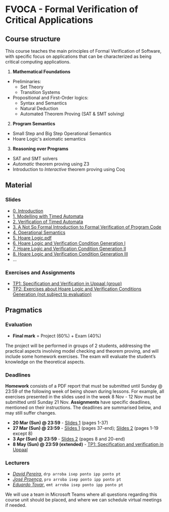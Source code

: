 # FVOCA - Formal Verification of Critical Applications

## Course structure
This course teaches the main principles of Formal Verification of Software, with specific focus on applications that can be characterized as being critical computing applications.

<!-- 
1. The need for formal methods in critical system’s development
2. Real-time models: Timed Automata and Hybrid Automata, Temporal logic, static verification of programs using UPPAAL
3. Reasoning over requirements: First Order Logic, SAT and SMT solvers (including useful SMT theories), Automatic theorem proving using Z3, Dependent types and certified programming, Interactive theorem proving using Coq
4. Program verification: Design by Contract and Hoare Logic, Verification of programs using dedicated program verification frameworks, Runtime Verification.
 -->

1. __Mathematical Foundations__
  - Preliminaries:
      - Set Theory
      - Transition Systems
  - Propositional and First-Order logics: 
    - Syntax and Semantics
    - Natural Deduction
    - Automated Theorem Proving (SAT & SMT solving)

2. __Program Semantics__
  - Small Step and Big Step Operational Semantics
  - Hoare Logic's axiomatic semantics

3. __Reasoning over Programs__
  - SAT and SMT solvers 
  - _Automatic_ theorem proving using Z3
  - Introduction to _Interactive_ theorem proving using Coq


<!-- 
# Syllabus
 -->

## Material

### Slides

<ul>
  <li> <a href="slides/0-fvoca-intro.pdf">0. Introduction</a> </li>
  <li> <a href="slides/1-TA-modelling.pdf">1. Modelling with Timed Automata</a> </li>
  <li> <a href="slides/2-TA-verification.pdf">2. Verification of Timed Automata</a> </li>
  <!-- <li> <a href="slides/3-semantics.pdf">Formal Verification of Program Code</a> </li>
   -->
  <li> <a href="slides/3-semantics.pdf">3. A Not So Formal Introduction to Formal Verification of Program Code</a></li>
  <li> <a href="slides/4-semantics.pdf">4. Operational Semantics</a></li>
  <li> <a href="slides/5-hoare.pdf">5. Hoare Logic.pdf</a></li>
  <li> <a href="slides/6-hoare-vc.pdf">6. Hoare Logic and Verification Condition Generation I</a></li>
  <li> <a href="slides/7-hoare-vc-cont.pdf">7. Hoare Logic and Verification Condition Generation II</a></li>
  <li> <a href="slides/8-hoare-vc-ex.pdf">8. Hoare Logic and Verification Condition Generation III</a></li>
  <li> ... </li>
  <!-- <li> <a href="slides/_.pdf" class="hide">_</a></li> -->
</ul>


### Exercises and Assignments
<ul>
<!--   <li><a href="assignments/exercises1.pdf">Exercises on XYZ (individual)</a>
    <ul><li>
      <a href="assignments/helper1.pdf">Auxiliary notes</a>
    </li>
    </ul>
  </li>
 -->

 <li><a href="assignments/tp1.pdf">TP1: Specification and Verification in Uppaal (group)</a></li>
 <li><a href="assignments/tp2.pdf">TP2: Exercises about Hoare Logic and Verification Conditions Generation (not subject to evaluation)</a></li>
</ul>


<!-- 
### Useful links
 -->
<!-- - [Visual Paradigm](https://www.visual-paradigm.com) -->
<!-- 
- [mCRL2](https://www.mcrl2.org)
 -->
 <!-- - [Z3 in Python](https://ericpony.github.io/z3py-tutorial/guide-examples.htm) -->

<!-- 
### Bibliography
 -->
 <!-- - [__SysML Distilled: A Brief Guide (2013)__](https://www.amazon.com/SysML-Distilled-Systems-Modeling-Language/dp/0321927869),
  by Lenny Delligatti
  [![link to pdf](assets/img/PDF.png)](https://app.ute.edu.ec/content/4915-114-4-1-6-19/SysML%20Distilled_%20A%20Brief%20Guide%20-%20Lenny%20Delligatti.pdf)
 -->

<!-- 

- [__Reactive Systems: Modelling, Specification and Verification (2007)__](http://www.cambridge.org/us/academic/subjects/computer-science/programming-languages-and-applied-logic/reactive-systems-modelling-specification-and-verification"),
  by Luca Aceto et al.
  [![link to pdf](assets/img/PDF.png)](http://www.cs.ioc.ee/yik/schools/win2007/ingolfsdottir/sv-book-part1.pdf)

- [__Modeling and Analysis of Communicating Systems (2014)__](https://mitpress.mit.edu/books/modeling-and-analysis-communicating-systems),
  by Jan Friso Groote and Mohammad Reza Mousavi
  [![link to pdf](assets/img/PDF.png)](https://www.researchgate.net/publication/228689169_Modelling_and_analysis_of_communicating_systems)

-->


## Pragmatics


### Evaluation

 * __Final mark__ = Project (60%) + Exam (40%)

The project will be performed in groups of 2 students, addressing the practical aspects involving model checking and theorem proving, and will include some homework exercises. The exam will evaluate the student’s knowledge on the theoretical aspects.


### Deadlines

__Homework__  consists of a PDF report that must be submitted until Sunday @ 23:59 of the following week of being shown during lessons. For example, all exercises presented in the slides used in the week 8 Nov - 12 Nov must be submitted until Sunday 21 Nov.
__Assignments__ have specific deadlines, mentioned on their instructions.
The deadlines are summarised below, and may still suffer changes.

 - __20 Mar (Sun) @ 23:59__ - [Slides 1](slides/1-TA-modelling.pdf) (pages 1-37)
 - __27 Mar (Sun) @ 23:59__ - [Slides 1](slides/1-TA-modelling.pdf) (pages 37-end); [Slides 2](slides/2-TA-verification.pdf) (pages 1-19 except 8)  
 - __3 Apr (Sun) @ 23:59__ - [Slides 2](slides/2-TA-verification.pdf) (pages 8 and 20-end)  
 - __8 May (Sun) @ 23:59 (extended)__ - [TP1: Specification and verification in Uppaal](assignments/tp1.pdf)

### Lecturers

- [_David Pereira_](http://www.cister.isep.ipp.pt/people/david_pereira/),
  `drp arroba isep ponto ipp ponto pt`
- [_José Proença_](https://jose.proenca.org),
  `pro arroba isep ponto ipp ponto pt`
- [_Eduardo Tovar_](https://www.dei.isep.ipp.pt/~emt/),
  `emt arroba isep ponto ipp ponto pt`



 We will use a team in Microsoft Teams where all questions regarding this course unit should be placed, and where we can schedule virtual meetings if needed.

